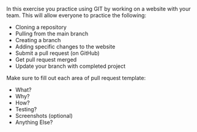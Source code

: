 In this exercise you practice using GIT by working on a website with your team. This will allow everyone to practice the following:

- Cloning a repository
- Pulling from the main branch
- Creating a branch
- Adding specific changes to the website
- Submit a pull request (on GitHub)
- Get pull request merged
- Update your branch with completed project

Make sure to fill out each area of pull request template:

- What?
- Why?
- How?
- Testing?
- Screenshots (optional)
- Anything Else?


